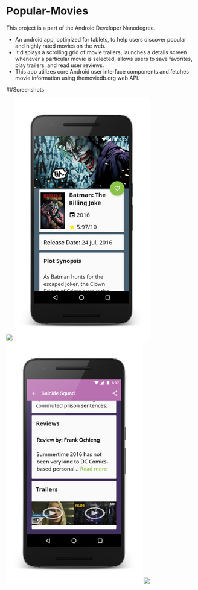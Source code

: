 # Popular-Movies
This project is a part of the Android Developer Nanodegree.

* An android app, optimized for tablets, to help users discover popular and highly rated movies on the web.
* It displays a scrolling grid of movie trailers, launches a details screen whenever a particular movie is selected, allows users to save favorites, play trailers, and read user reviews.
* This app utilizes core Android user interface components and fetches movie information using themoviedb.org web API.

##Screenshots

<img src="screenshots/screenshot1.png" width="360">
<img src="screenshots/screenshot2.png" width="360">
<img src="screenshots/screenshot3.png" width="360">
<img src="screenshots/screenshot4.png" width="720">
